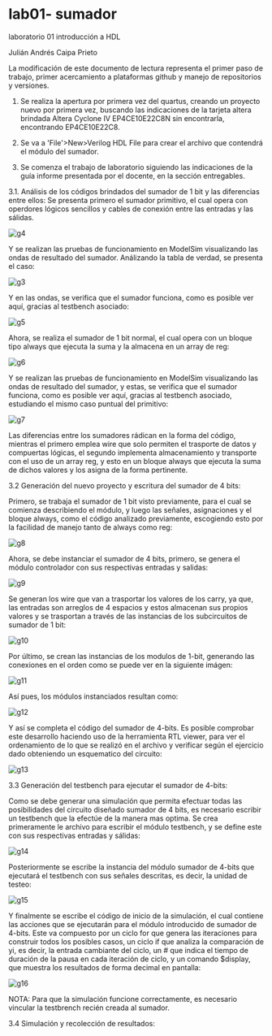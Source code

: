 # lab01- sumador 
laboratorio 01 introducción a HDL
	
Julián Andrés Caipa Prieto

La modificación de este documento de lectura representa el primer paso de trabajo, primer acercamiento a plataformas github y manejo de repositorios y versiones.


1. Se realiza la apertura por primera vez del quartus, creando un proyecto nuevo por primera vez, buscando las indicaciones de la tarjeta altera brindada 
Altera Cyclone IV EP4CE10E22C8N sin encontrarla, encontrando EP4CE10E22C8.

2. Se va a 'File'>New>Verilog HDL File para crear el archivo que contendrá el módulo del sumador. 

3. Se comenza el trabajo de laboratorio siguiendo las indicaciones de la guía informe presentada por el docente, en la sección entregables.

 3.1. Análisis de los códigos brindados del sumador de 1 bit y las diferencias entre ellos: Se presenta primero el sumador primitivo, el cual opera con operdores lógicos sencillos y cables de conexión entre las entradas y las sálidas.
	
 ![g4](imagenes/g4.png)


Y se realizan las pruebas de funcionamiento en ModelSim visualizando las ondas de resultado del sumador. Análizando la tabla de verdad, se presenta el caso:

![g3](imagenes/g3.png)


Y en las ondas, se verifica que el sumador funciona, como es posible ver aquí, gracias al testbench asociado:

![g5](imagenes/g5.png)

Ahora, se realiza el sumador de 1 bit normal, el cual opera con un bloque tipo always que ejecuta la suma y la almacena en un array de reg:

![g6](imagenes/g6.png)

Y se realizan las pruebas de funcionamiento en ModelSim visualizando las ondas de resultado del sumador, y estas, se verifica que el sumador funciona, como es posible ver aquí, gracias al testbench asociado, estudiando el mismo caso puntual del primitivo:

![g7](imagenes/g7.png)

Las diferencias entre los sumadores rádican en la forma del código, mientras el primero emplea wire que solo permiten el trasporte de datos y compuertas lógicas, el segundo implementa almacenamiento y transporte con el uso de un array reg, y esto en un bloque always que ejecuta la suma de dichos valores y los asigna de la forma pertinente.


3.2 Generación del nuevo proyecto y escritura del sumador de 4 bits:

Primero, se trabaja el sumador de 1 bit visto previamente, para el cual se comienza describiendo el módulo, y luego las señales, asignaciones y el bloque always, como el código analizado previamente, escogiendo esto por la facilidad de manejo tanto de always como reg:

![g8](imagenes/g8.png)

Ahora, se debe instanciar el sumador de 4 bits, primero, se genera el módulo controlador con sus respectivas entradas y salidas:

![g9](imagenes/g9.png)

Se generan los wire que van a trasportar los valores de los carry, ya que, las entradas son arreglos de 4 espacios y estos almacenan sus propios valores y se trasportan a través de las instancias de los subcircuitos de sumador de 1 bit:

![g10](imagenes/g10.png)

Por último, se crean las instancias de los modulos de 1-bit, generando las conexiones en el orden como se puede ver en la siguiente imágen:

![g11](imagenes/g11.png)

Así pues, los módulos instanciados resultan como:

![g12](imagenes/g12.png)

Y así se completa el código del sumador de 4-bits. Es posible comprobar este desarrollo haciendo uso de la herramienta RTL viewer, para ver el ordenamiento de lo que se realizó en el archivo y verificar según el ejercicio dado obteniendo un esquematico del circuito:

![g13](imagenes/g13.png)

3.3 Generación del testbench para ejecutar el sumador de 4-bits:

Como se debe generar una simulación que permita efectuar todas las posibilidades del circuito diseñado sumador de 4 bits, es necesario escribir un testbench que la efectúe de la manera mas optima. Se crea primeramente le archivo para escribir el módulo testbench, y se define este con sus respectivas entradas y sálidas:


![g14](imagenes/g14.png)

Posteriormente se escribe la instancia del módulo sumador de 4-bits que ejecutará el testbench con sus señales descritas, es decir, la unidad de testeo:

![g15](imagenes/g15.png)

Y finalmente se escribe el código de inicio de la simulación, el cual contiene las acciones que se ejecutarán para el módulo introducido de sumador de 4-bits. Este va compuesto por un ciclo for que genera las iteraciones para construir todos los posibles casos, un ciclo if que analiza la comparación de yi, es decir, la entrada cambiante del ciclo, un # que indica el tiempo de duración de la pausa en cada iteración de ciclo, y un comando $display, que muestra los resultados de forma decimal en pantalla:

![g16](imagenes/g16.png)

NOTA: Para que la simulación funcione correctamente, es necesario vincular la testbrench recién creada al sumador.

3.4 Simulación y recolección de resultados:


